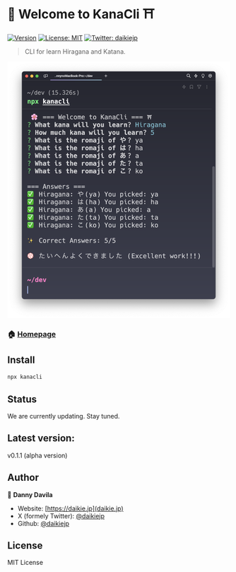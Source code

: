 # 🌸 Welcome to KanaCli ⛩️

[![Version](https://img.shields.io/npm/v/kanacli.svg)](https://www.npmjs.com/package/kanacli)
[![License: MIT](https://img.shields.io/badge/License-MIT-yellow.svg)](#)
[![Twitter: daikiejp](https://img.shields.io/twitter/follow/daikiejp.svg?style=social)](https://twitter.com/daikiejp)

> CLI for learn Hiragana and Katana.

![](screenshot.png)

### 🏠 [Homepage](https://github.com/daikiejp/kanacli)

## Install

```sh
npx kanacli
```

## Status

We are currently updating. Stay tuned.

## Latest version:

v0.1.1 (alpha version)

## Author

👤 **Danny Davila**

- Website: [https://daikie.jp](daikie.jp)
- X (formely Twitter): [@daikiejp](https://twitter.com/daikiejp)
- Github: [@daikiejp](https://github.com/daikiejp)

## License

MIT License
